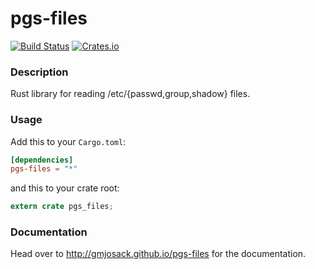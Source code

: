 # pgs-files

[![Build Status](https://travis-ci.org/gmjosack/pgs-files.rs.png?branch=master)](https://travis-ci.org/gmjosack/pgs-files.rs)
[![Crates.io](https://img.shields.io/crates/v/pgs-files.svg)](https://crates.io/crates/pgs-files)

### Description

Rust library for reading /etc/{passwd,group,shadow} files.

### Usage

Add this to your `Cargo.toml`:

```toml
[dependencies]
pgs-files = "*"
```

and this to your crate root:

```rust
extern crate pgs_files;
```

### Documentation

Head over to http://gmjosack.github.io/pgs-files for the documentation.

